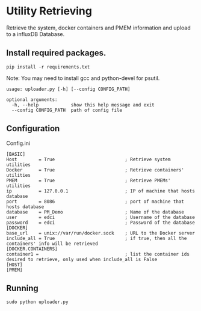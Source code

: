 # Utility Retrieving

Retrieve the  system, docker containers and PMEM information and upload to a influxDB Database.


## Install required packages.
```shell
pip install -r requirements.txt
```
Note: You may need to install gcc and python-devel for psutil.
```
usage: uploader.py [-h] [--config CONFIG_PATH]

optional arguments:
  -h, --help            show this help message and exit
  --config CONFIG_PATH  path of config file

```
## Configuration
Config.ini
```
[BASIC]
Host		= True                          ; Retrieve system utilities
Docker		= True                          ; Retrieve containers' utilities
PMEM		= True                          ; Retrieve PMEMs' utilities
ip		    = 127.0.0.1                     ; IP of machine that hosts database
port		= 8086                          ; port of machine that hosts database
database	= PM_Demo                       ; Name of the database
user		= edci                          ; Username of the database
password	= edci                          ; Password of the database
[DOCKER]
base_url    = unix://var/run/docker.sock    ; URL to the Docker server
include_all = True                          ; if true, then all the containers' info will be retrieved
[DOCKER.CONTAINERS]
container1 =                                ; list the container ids desired to retrieve, only used when include_all is False
[HOST]
[PMEM]
```

## Running
```shell
sudo python uploader.py
```



